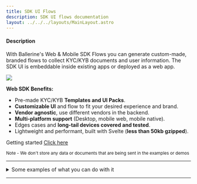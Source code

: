 ```yaml
---
title: SDK UI Flows
description: SDK UI flows documentation
layout: ../../../layouts/MainLayout.astro
---
```


#### Description

With Ballerine's Web & Mobile SDK Flows you can generate custom-made, branded flows to collect KYC/KYB documents and user information.
The SDK UI is embeddable inside existing apps or deployed as a web app.

<img src="https://blrn-staging-assets.s3.eu-central-1.amazonaws.com/phones.png">

**Web SDK Benefits:**

- Pre-made KYC/KYB **Templates and UI Packs**.
- **Customizable UI** and flow to fit your desired experience and brand.
- **Vendor agnostic**, use different vendors in the backend.
- **Multi-platform support** (Desktop, mobile web, mobile native).
- Edges cases and **long-tail devices covered and tested**.
- Lightweight and performant, built with Svelte (**less than 50kb gzipped**).

Getting started
[Click here](#getting-started-with-sdks-flows)

<sub>Note - We don't store any data or documents that are being sent in the examples or demos</sub>

---

<details><summary>Some examples of what you can do with it</summary>

- Create a custom flow you can use with any identity verification vendor.
- Create a custom flow that your customers can receive in an SMS.
- Create different types of flows for different types of customers.
- And more...

</details>

---
